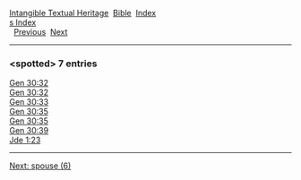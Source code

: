[Intangible Textual Heritage](../../index)  [Bible](../index) 
[Index](index)   
[s Index](_s_)  
  [Previous](c10817)  [Next](c10819) 

------------------------------------------------------------------------

### &lt;spotted&gt; 7 entries

[Gen 30:32](../kjv/gen030.htm#032)  
[Gen 30:32](../kjv/gen030.htm#032)  
[Gen 30:33](../kjv/gen030.htm#033)  
[Gen 30:35](../kjv/gen030.htm#035)  
[Gen 30:35](../kjv/gen030.htm#035)  
[Gen 30:39](../kjv/gen030.htm#039)  
[Jde 1:23](../kjv/jde001.htm#023)  

------------------------------------------------------------------------

[Next: spouse (6)](c10819)
